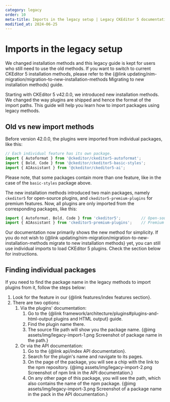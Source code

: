 ```yaml
---
category: legacy
order: 10
meta-title: Imports in the legacy setup | Legacy CKEditor 5 documentation
modified_at: 2024-06-25
---
```


# Imports in the legacy setup

<info-box warning>
	We changed installation methods and this legacy guide is kept for users who still need to use the old methods. If you want to switch to current CKEditor&nbsp;5 installation methods, please refer to the {@link updating/nim-migration/migration-to-new-installation-methods Migrating to new installation methods} guide.
</info-box>

Starting with CKEditor&nbsp;5 v42.0.0, we introduced new installation methods. We changed the way plugins are shipped and hence the format of the import paths. This guide will help you learn how to import packages using legacy methods.

## Old vs new import methods

Before version 42.0.0, the plugins were imported from individual packages, like this:

```js
// Each individual feature has its own package.
import { Autoformat } from '@ckeditor/ckeditor5-autoformat';
import { Bold, Code } from '@ckeditor/ckeditor5-basic-styles';
import { AIAssistant } from '@ckeditor/ckeditor5-ai';
```

Please note, that some packages contain more than one feature, like in the case of the `basic-styles` package above.

The new installation methods introduced two main packages, namely `ckeditor5` for open-source plugins, and `ckeditor5-premium-plugins` for premium features. Now, all plugins are only imported from the corresponding packages, like this:

```js
import { Autoformat, Bold, Code } from 'ckeditor5'; 		// Open-source features.
import { AIAssistant } from 'ckeditor5-premium-plugins';	// Premium features.
```

Our documentation now primarily shows the new method for simplicity. If you do not wish to {@link updating/nim-migration/migration-to-new-installation-methods migrate to new installation methods} yet, you can still use individual imports to load CKEditor&nbsp;5 plugins. Check the section below for instructions.

## Finding individual packages

If you need to find the package name in the legacy methods to import plugins from it, follow the steps below:

1. Look for the feature in our {@link features/index features section}.
2. There are two options:
    1. Via the plugins' documentation:
        1. Go to the {@link framework/architecture/plugins#plugins-and-html-output plugins and HTML output} guide.
        2. Find the plugin name there.
        3. The source file path will show you the package name.
			{@img assets/img/legacy-import-1.png Screenshot of package name in the path.}
    2. Or via the API documentation:
        1. Go to the {@link api/index API documentation}.
        2. Search for the plugin's name and navigate to its pages.
        3. On the page of the package, you will see a chip with the link to the npm repository.
			{@img assets/img/legacy-import-2.png Screenshot of npm link in the API documentation.}
        4. On any other page of this package, you will see the path, which also contains the name of the npm package.
			{@img assets/img/legacy-import-3.png Screenshot of a package name in the pack in the API documentation.}
